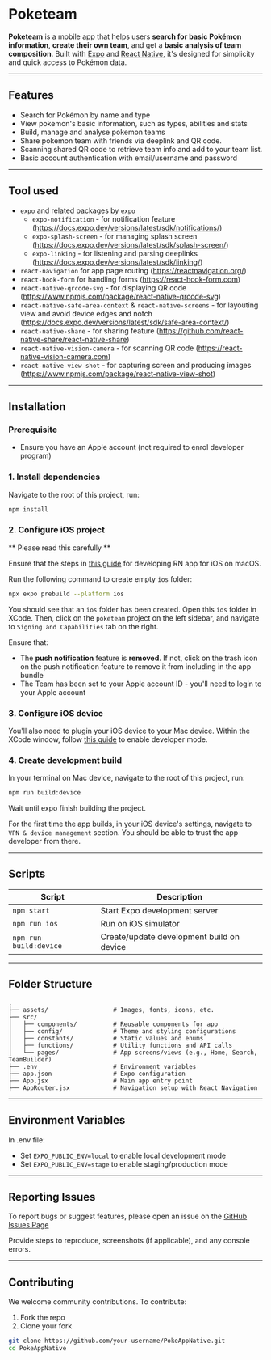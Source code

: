 # Poketeam

**Poketeam** is a mobile app that helps users **search for basic Pokémon information**, **create their own team**, and get a **basic analysis of team composition**. Built with [Expo](https://expo.dev/) and [React Native](https://reactnative.dev/), it's designed for simplicity and quick access to Pokémon data.

---

## Features

- Search for Pokémon by name and type
- View pokemon's basic information, such as types, abilities and stats
- Build, manage and analyse pokemon teams
- Share pokemon team with friends via deeplink and QR code.
- Scanning shared QR code to retrieve team info and add to your team list.
- Basic account authentication with email/username and password

---

## Tool used

- `expo` and related packages by `expo`
  - `expo-notification` - for notification feature (https://docs.expo.dev/versions/latest/sdk/notifications/)
  - `expo-splash-screen` - for managing splash screen (https://docs.expo.dev/versions/latest/sdk/splash-screen/)
  - `expo-linking` - for listening and parsing deeplinks (https://docs.expo.dev/versions/latest/sdk/linking/)
- `react-navigation` for app page routing (https://reactnavigation.org/)
- `react-hook-form` for handling forms (https://react-hook-form.com)
- `react-native-qrcode-svg` - for displaying QR code (https://www.npmjs.com/package/react-native-qrcode-svg)
- `react-native-safe-area-context` & `react-native-screens` - for layouting view and avoid device edges and notch (https://docs.expo.dev/versions/latest/sdk/safe-area-context/)
- `react-native-share` - for sharing feature (https://github.com/react-native-share/react-native-share)
- `react-native-vision-camera` - for scanning QR code (https://react-native-vision-camera.com)
- `react-native-view-shot` - for capturing screen and producing images (https://www.npmjs.com/package/react-native-view-shot)

---

## Installation

### Prerequisite

- Ensure you have an Apple account (not required to enrol developer program)

### 1. Install dependencies

Navigate to the root of this project, run:

```bash
npm install
```

### 2. Configure iOS project

** Please read this carefully **

Ensure that the steps in [this guide](https://reactnative.dev/docs/set-up-your-environment?os=macos&platform=ios) for developing RN app for iOS on macOS.

Run the following command to create empty `ios` folder:

```bash
npx expo prebuild --platform ios
```

You should see that an `ios` folder has been created. Open this `ios` folder in XCode. Then, click on the `poketeam` project on the left sidebar, and navigate to `Signing and Capabilities` tab on the right.

Ensure that:

- The **push notification** feature is **removed**. If not, click on the trash icon on the push notification feature to remove it from including in the app bundle
- The Team has been set to your Apple account ID - you'll need to login to your Apple account

### 3. Configure iOS device

You'll also need to plugin your iOS device to your Mac device. Within the XCode window, follow [this guide](https://developer.apple.com/documentation/xcode/enabling-developer-mode-on-a-device) to enable developer mode.

### 4. Create development build

In your terminal on Mac device, navigate to the root of this project, run:

```bash
npm run build:device
```

Wait until expo finish building the project.

For the first time the app builds, in your iOS device's settings, navigate to `VPN & device management` section. You should be able to trust the app developer from there.

---

## Scripts

| Script                 | Description                               |
| ---------------------- | ----------------------------------------- |
| `npm start`            | Start Expo development server             |
| `npm run ios`          | Run on iOS simulator                      |
| `npm run build:device` | Create/update development build on device |

---

## Folder Structure

```
.
├── assets/                  # Images, fonts, icons, etc.
├── src/
│   ├── components/          # Reusable components for app
│   ├── config/              # Theme and styling configurations
│   ├── constants/           # Static values and enums
│   ├── functions/           # Utility functions and API calls
│   └── pages/               # App screens/views (e.g., Home, Search, TeamBuilder)
├── .env                     # Environment variables
├── app.json                 # Expo configuration
├── App.jsx                  # Main app entry point
├── AppRouter.jsx            # Navigation setup with React Navigation

```

---

## Environment Variables

In .env file:

- Set `EXPO_PUBLIC_ENV=local` to enable local development mode
- Set `EXPO_PUBLIC_ENV=stage` to enable staging/production mode

---

## Reporting Issues

To report bugs or suggest features, please open an issue on the [GitHub Issues Page](https://github.com/your-username/poketeam-mobile/issues)

Provide steps to reproduce, screenshots (if applicable), and any console errors.

---

## Contributing

We welcome community contributions. To contribute:

1. Fork the repo
2. Clone your fork

```bash
git clone https://github.com/your-username/PokeAppNative.git
cd PokeAppNative
```
